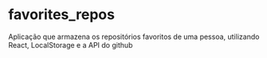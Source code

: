 # favorites_repos
Aplicação que armazena os repositórios favoritos de uma pessoa, utilizando React, LocalStorage e a API do github
